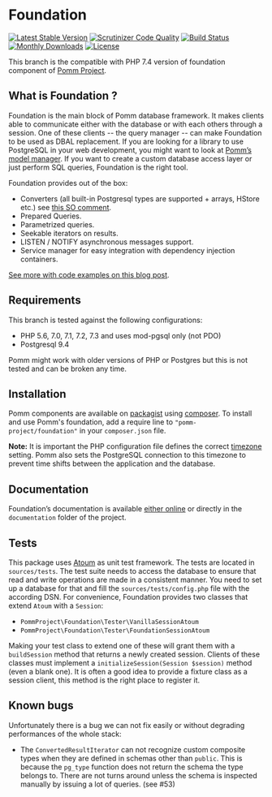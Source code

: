 # Foundation

[![Latest Stable Version](https://poser.pugx.org/pomm-project/foundation/v/stable)](https://packagist.org/packages/pomm-project/foundation) [![Scrutinizer Code Quality](https://scrutinizer-ci.com/g/pomm-project/Foundation/badges/quality-score.png?b=master)](https://scrutinizer-ci.com/g/pomm-project/Foundation/?branch=master) [![Build Status](https://travis-ci.org/pomm-project/Foundation.svg?branch=master)](https://travis-ci.org/pomm-project/Foundation) [![Monthly Downloads](https://poser.pugx.org/pomm-project/foundation/d/monthly.png)](https://packagist.org/packages/pomm-project/foundation) [![License](https://poser.pugx.org/pomm-project/foundation/license.svg)](https://packagist.org/packages/pomm-project/foundation)

This branch is the compatible with PHP 7.4 version of foundation component of [Pomm Project](http://www.pomm-project.org).

## What is Foundation ?

Foundation is the main block of Pomm database framework. It makes clients able to communicate either with the database or with each others through a session. One of these clients -- the query manager -- can make Foundation to be used as DBAL replacement. If you are looking for a library to use PostgreSQL in your web development, you might want to look at [Pomm’s model manager](https://github.com/pomm-project/ModelManager). If you want to create a custom database access layer or just perform SQL queries, Foundation is the right tool.

Foundation provides out of the box:

 * Converters (all built-in Postgresql types are supported + arrays, HStore etc.) see [this SO comment](http://stackoverflow.com/questions/31643297/pg-query-result-contains-strings-instead-of-integer-numeric/31740990#31740990).
 * Prepared Queries.
 * Parametrized queries.
 * Seekable iterators on results.
 * LISTEN / NOTIFY asynchronous messages support.
 * Service manager for easy integration with dependency injection containers.

[See more with code examples on this blog post](http://www.pomm-project.org/news/a-short-focus-on-pomm-s-foundation.html).

## Requirements

This branch is tested against the following configurations:
 * PHP 5.6, 7.0, 7.1, 7.2, 7.3 and uses mod-pgsql only (not PDO)
 * Postgresql 9.4

Pomm might work with older versions of PHP or Postgres but this is not tested and can be broken any time.

## Installation

Pomm components are available on [packagist](https://packagist.org/packages/pomm-project/) using [composer](https://packagist.org/). To install and use Pomm's foundation, add a require line to `"pomm-project/foundation"` in your `composer.json` file.

**Note:** It is important the PHP configuration file defines the correct [timezone](http://php.net/manual/en/datetime.configuration.php) setting. Pomm also sets the PostgreSQL connection to this timezone to prevent time shifts between the application and the database.

## Documentation

Foundation’s documentation is available [either online](https://github.com/pomm-project/Foundation/blob/master/documentation/foundation.rst) or directly in the `documentation` folder of the project.

## Tests

This package uses [Atoum](https://github.com/atoum/atoum) as unit test framework. The tests are located in `sources/tests`. The test suite needs to access the database to ensure that read and write operations are made in a consistent manner. You need to set up a database for that and fill the `sources/tests/config.php` file with the according DSN. For convenience, Foundation provides two classes that extend `Atoum` with a `Session`:

 * `PommProject\Foundation\Tester\VanillaSessionAtoum`
 * `PommProject\Foundation\Tester\FoundationSessionAtoum`

Making your test class to extend one of these will grant them with a `buildSession` method that returns a newly created session. Clients of these classes must implement a `initializeSession(Session $session)` method (even a blank one). It is often a good idea to provide a fixture class as a session client, this method is the right place to register it.

## Known bugs

Unfortunately there is a bug we can not fix easily or without degrading performances of the whole stack:
 * The `ConvertedResultIterator` can not recognize custom composite types when they are defined in schemas other than `public`. This is because the `pg_type` function does not return the schema the type belongs to. There are not turns around unless the schema is inspected manually by issuing a lot of queries. (see #53)
